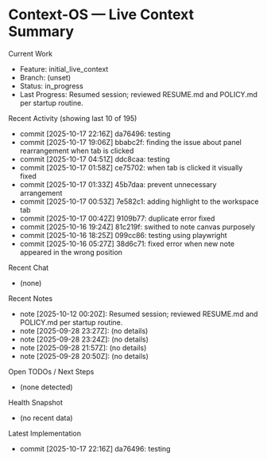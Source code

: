# Context-OS — Live Context Summary

Current Work
- Feature: initial_live_context
- Branch: (unset)
- Status: in_progress
- Last Progress: Resumed session; reviewed RESUME.md and POLICY.md per startup routine.

Recent Activity (showing last 10 of 195)
- commit [2025-10-17 22:16Z] da76496: testing
- commit [2025-10-17 19:06Z] bbabc2f: finding the issue about panel rearrangement when tab is clicked
- commit [2025-10-17 04:51Z] ddc8caa: testing
- commit [2025-10-17 01:58Z] ce75702: when tab is clicked it visually fixed
- commit [2025-10-17 01:33Z] 45b7daa: prevent unnecessary arrangement
- commit [2025-10-17 00:53Z] 7e582c1: adding highlight to the workspace tab
- commit [2025-10-17 00:42Z] 9109b77: duplicate error fixed
- commit [2025-10-16 19:24Z] 81c219f: swithed to note canvas purposely
- commit [2025-10-16 18:25Z] 099cc86: testing using playwright
- commit [2025-10-16 05:27Z] 38d6c71: fixed error when new note appeared in the wrong position

Recent Chat
- (none)

Recent Notes
- note [2025-10-12 00:20Z]: Resumed session; reviewed RESUME.md and POLICY.md per startup routine.
- note [2025-09-28 23:27Z]: (no details)
- note [2025-09-28 23:24Z]: (no details)
- note [2025-09-28 21:57Z]: (no details)
- note [2025-09-28 20:50Z]: (no details)

Open TODOs / Next Steps
- (none detected)

Health Snapshot
- (no recent data)

Latest Implementation
- commit [2025-10-17 22:16Z] da76496: testing
